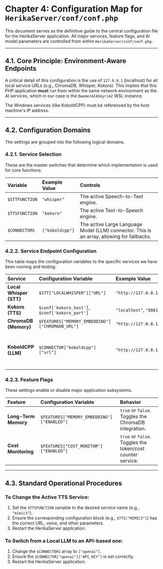 # Chapter 4: Configuration Map for `HerikaServer/conf/conf.php`

This document serves as the definitive guide to the central configuration file for the HerikaServer application. All major services, feature flags, and AI model parameters are controlled from within `HerikaServer/conf/conf.php`.

---

## 4.1. Core Principle: Environment-Aware Endpoints

A critical detail of this configuration is the use of `127.0.0.1` (localhost) for all local service URLs (e.g., ChromaDB, Whisper, Kokoro). This implies that this PHP application **must** run from within the same network environment as the AI services, which in our case is the `DwemerAI4Skyrim2` WSL instance.

The Windows services (like KoboldCPP) must be referenced by the host machine's IP address.

---

## 4.2. Configuration Domains

The settings are grouped into the following logical domains.

### 4.2.1. Service Selection

These are the master switches that determine which implementation is used for core functions.

| Variable | Example Value | Controls |
| :--- | :--- | :--- |
| `$STTFUNCTION` | `"whisper"` | The active Speech-to-Text engine. |
| `$TTSFUNCTION` | `"kokoro"` | The active Text-to-Speech engine. |
| `$CONNECTORS` | `["koboldcpp"]` | The active Large Language Model (LLM) connector. This is an array, allowing for fallbacks. |

### 4.2.2. Service Endpoint Configuration

This table maps the configuration variables to the specific services we have been running and testing.

| Service | Configuration Variable | Example Value | Notes |
| :--- | :--- | :--- | :--- |
| **Local Whisper (STT)** | `$STT["LOCALWHISPER"]["URL"]` | `"http://127.0.0.1:3000/transcribe"` | Points to the `speech-rest-api` service. |
| **Kokoro (TTS)** | `$conf['kokoro_host']`, `$conf['kokoro_port']` | `"localhost"`, `"8881"` | Points to the Kokoro Docker container. |
| **ChromaDB (Memory)** | `$FEATURES["MEMORY_EMBEDDING"]["CHROMADB_URL"]` | `"http://127.0.0.1:8000"` | Points to the ChromaDB service. |
| **KoboldCPP (LLM)** | `$CONNECTOR["koboldcpp"]["url"]`| `"http://127.0.0.1:5001"` | **IMPORTANT:** This must be changed to the Windows Host IP (e.g., `http://192.168.1.100:5001`) for the WSL instance to connect to it. |

### 4.2.3. Feature Flags

These settings enable or disable major application subsystems.

| Feature | Configuration Variable | Behavior |
| :--- | :--- | :--- |
| **Long-Term Memory** | `$FEATURES["MEMORY_EMBEDDING"]["ENABLED"]` | `true` or `false`. Toggles the ChromaDB integration. |
| **Cost Monitoring** | `$FEATURES["COST_MONITOR"]["ENABLED"]` | `true` or `false`. Toggles the token/cost counter service. |

---

## 4.3. Standard Operational Procedures

### To Change the Active TTS Service:

1.  Set the `$TTSFUNCTION` variable to the desired service name (e.g., `"mimic3"`).
2.  Ensure the corresponding configuration block (e.g., `$TTS["MIMIC3"]`) has the correct URL, voice, and other parameters.
3.  Restart the HerikaServer application.

### To Switch from a Local LLM to an API-based one:

1.  Change the `$CONNECTORS` array to `["openai"]`.
2.  Ensure the `$CONNECTOR["openai"]["API_KEY"]` is set correctly.
3.  Restart the HerikaServer application.